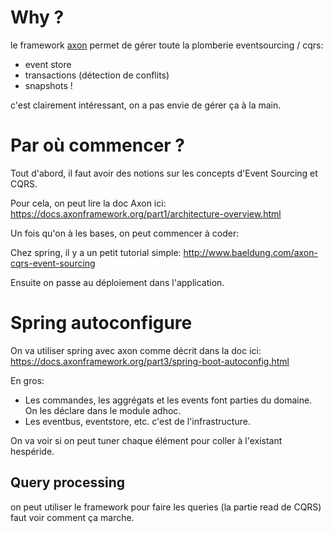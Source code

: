 # Why ?

le framework [axon](http://www.axonframework.org/) permet de gérer toute la plomberie eventsourcing / cqrs:

* event store
* transactions (détection de conflits)
* snapshots !

c'est clairement intéressant, on a pas envie de gérer ça à la main.

# Par où commencer ?

Tout d'abord, il faut avoir des notions sur les concepts d'Event Sourcing et CQRS.

Pour cela, on peut lire la doc Axon ici: https://docs.axonframework.org/part1/architecture-overview.html

Un fois qu'on à les bases, on peut commencer à coder: 

Chez spring, il y a un petit tutorial simple: http://www.baeldung.com/axon-cqrs-event-sourcing

Ensuite on passe au déploiement dans l'application.

# Spring autoconfigure

On va utiliser spring avec axon comme décrit dans la doc ici: https://docs.axonframework.org/part3/spring-boot-autoconfig.html

En gros:
* Les commandes, les aggrégats et les events font parties du domaine. On les déclare dans le module adhoc.
* Les eventbus, eventstore, etc. c'est de l'infrastructure. 

On va voir si on peut tuner chaque élément pour coller à l'existant hespéride.

## Query processing

on peut utiliser le framework pour faire les queries (la partie read de CQRS) faut voir comment ça marche.
